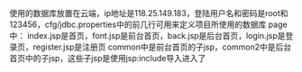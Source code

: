 使用的数据库放置在云端，ip地址是118.25.149.183，登陆用户名和密码是root和123456，cfg/jdbc.properties中的前几行可用来定义项目所使用的数据库
page中：
    index.jsp是首页，font.jsp是前台首页，back.jsp是后台首页，login.jsp是登录页，register.jsp是注册页
    common中是前台首页的子jsp，common2中是后台首页中的子jsp，这些子jsp是使用jsp:include导入进入了